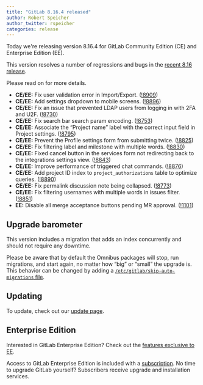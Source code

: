 ```yaml
---
title: "GitLab 8.16.4 released"
author: Robert Speicher
author_twitter: rspeicher
categories: release
---
```


Today we're releasing version 8.16.4 for GitLab Community Edition (CE) and
Enterprise Edition (EE).

This version resolves a number of regressions and bugs in the [recent 8.16
release](/2017/01/22/gitlab-8-16-released).

Please read on for more details.

<!-- more -->

- **CE/EE:** Fix user validation error in Import/Export. ([!8909])
- **CE/EE:** Add settings dropdown to mobile screens. ([!8896])
- **CE/EE:** Fix an issue that prevented LDAP users from logging in with 2FA and U2F.
  ([!8730])
- **CE/EE:** Fix search bar search param encoding. ([!8753])
- **CE/EE:** Associate the “Project name” label with the correct input field in Project
  settings. ([!8795])
- **CE/EE:** Prevent the Profile settings form from submitting twice. ([!8825])
- **CE/EE:** Fix filtering label and milestone with multiple words. ([!8830])
- **CE/EE:** Fixed cancel button in the services form not redirecting back to the
  integrations settings view. ([!8843])
- **CE/EE:** Improve performance of triggered chat commands. ([!8876])
- **CE/EE:** Add project ID index to `project_authorizations` table to optimize queries.
  ([!8890])
- **CE/EE:** Fix permalink discussion note being collapsed. ([!8773])
- **CE/EE:** Fix filtering usernames with multiple words in issues filter. ([!8851])
- **EE:** Disable all merge acceptance buttons pending MR approval. ([!1101])

[!8909]: https://gitlab.com/gitlab-org/gitlab-ce/merge_requests/8909
[!8896]: https://gitlab.com/gitlab-org/gitlab-ce/merge_requests/8896
[!8730]: https://gitlab.com/gitlab-org/gitlab-ce/merge_requests/8730
[!8753]: https://gitlab.com/gitlab-org/gitlab-ce/merge_requests/8753
[!8795]: https://gitlab.com/gitlab-org/gitlab-ce/merge_requests/8795
[!8825]: https://gitlab.com/gitlab-org/gitlab-ce/merge_requests/8825
[!8830]: https://gitlab.com/gitlab-org/gitlab-ce/merge_requests/8830
[!8843]: https://gitlab.com/gitlab-org/gitlab-ce/merge_requests/8843
[!8847]: https://gitlab.com/gitlab-org/gitlab-ce/merge_requests/8847
[!8876]: https://gitlab.com/gitlab-org/gitlab-ce/merge_requests/8876
[!8890]: https://gitlab.com/gitlab-org/gitlab-ce/merge_requests/8890
[!8773]: https://gitlab.com/gitlab-org/gitlab-ce/merge_requests/8773
[!8851]: https://gitlab.com/gitlab-org/gitlab-ce/merge_requests/8851
[!8926]: https://gitlab.com/gitlab-org/gitlab-ce/merge_requests/8926
[!8729]: https://gitlab.com/gitlab-org/gitlab-ce/merge_requests/8729
[!1101]: https://gitlab.com/gitlab-org/gitlab-ee/merge_requests/1101
[!1122]: https://gitlab.com/gitlab-org/gitlab-ee/merge_requests/1122

## Upgrade barometer

This version includes a migration that adds an index concurrently and should
not require any downtime.

Please be aware that by default the Omnibus packages will stop, run migrations,
and start again, no matter how “big” or “small” the upgrade is. This behavior
can be changed by adding a [`/etc/gitlab/skip-auto-migrations`
file](http://doc.gitlab.com/omnibus/update/README.html).

## Updating

To update, check out our [update page](https://about.gitlab.com/update/).

## Enterprise Edition

Interested in GitLab Enterprise Edition? Check out the [features exclusive to
EE](https://about.gitlab.com/gitlab-ee/).

Access to GitLab Enterprise Edition is included with a [subscription](https://about.gitlab.com/pricing/).
No time to upgrade GitLab yourself? Subscribers receive upgrade and installation
services.
